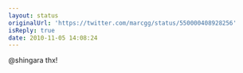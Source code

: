 ```yaml
---
layout: status
originalUrl: 'https://twitter.com/marcgg/status/550000408928256'
isReply: true
date: 2010-11-05 14:08:24
---
```


@shingara thx!
